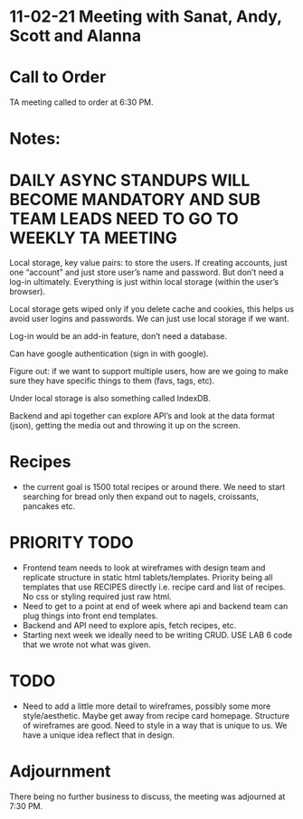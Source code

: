 # 11-02-21 Meeting with Sanat, Andy, Scott and Alanna

# Call to Order
TA meeting called to order at 6:30 PM.

# Notes:

# DAILY ASYNC STANDUPS WILL BECOME MANDATORY AND SUB TEAM LEADS NEED TO GO TO WEEKLY TA MEETING

Local storage, key value pairs: to store the users. If creating accounts, just one “account” and just store user’s name and password. But don’t need a log-in ultimately. Everything is just within local storage (within the user’s browser).

Local storage gets wiped only if you delete cache and cookies, this helps us avoid user logins and passwords. We can just use local storage if we want.

Log-in would be an add-in feature, don’t need a database.

Can have google authentication (sign in with google).

Figure out: if we want to support multiple users, how are we going to make sure they have specific things to them (favs, tags, etc). 

Under local storage is also something called IndexDB.

Backend and api together can explore API’s and look at the data format (json), getting the media out and throwing it up on the screen.

# Recipes
  - the current goal is 1500 total recipes or around there. We need to start searching for bread only then expand out to nagels, croissants, pancakes etc. 

# PRIORITY TODO
  - Frontend team needs to look at wireframes with design team and replicate structure in static html tablets/templates. Priority being all templates that use RECIPES directly i.e. recipe card and list of recipes. No css or styling required just raw html.
  - Need to get to a point at end of week where api and backend team can plug things into front end templates.
  - Backend and API need to explore apis, fetch recipes, etc. 
  - Starting next week we ideally need to be writing CRUD. USE LAB 6 code that we wrote not what was given.

# TODO
  - Need to add a little more detail to wireframes, possibly some more style/aesthetic. Maybe get away from recipe card homepage. Structure of wireframes are good. Need to style in a way that is unique to us. We have a unique idea reflect that in design.
 
# Adjournment
There being no further business to discuss, the meeting was adjourned at 7:30 PM.
